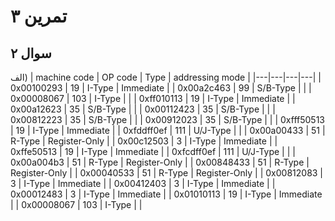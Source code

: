 
# تمرین ۳


## سوال ۲
الف)
| machine code | OP code | Type | addressing mode |
|---|---|---|---|
| 0x00100293 | 19 | I-Type | Immediate |
| 0x00a2c463 | 99 | S/B-Type |  |
| 0x00008067 | 103 | I-Type |  |
| 0xff010113 | 19 | I-Type | Immediate |
| 0x00a12623 | 35 | S/B-Type |  |
| 0x00112423 | 35 | S/B-Type |  |
| 0x00812223 | 35 | S/B-Type |  |
| 0x00912023 | 35 | S/B-Type |  |
| 0xfff50513 | 19 | I-Type | Immediate |
| 0xfddff0ef | 111 | U/J-Type |  |
| 0x00a00433 | 51 | R-Type | Register-Only |
| 0x00c12503 | 3 | I-Type | Immediate |
| 0xffe50513 | 19 | I-Type | Immediate |
| 0xfcdff0ef | 111 | U/J-Type |  |
| 0x00a004b3 | 51 | R-Type | Register-Only |
| 0x00848433 | 51 | R-Type | Register-Only |
| 0x00040533 | 51 | R-Type | Register-Only |
| 0x00812083 | 3 | I-Type | Immediate |
| 0x00412403 | 3 | I-Type | Immediate |
| 0x00012483 | 3 | I-Type | Immediate |
| 0x01010113 | 19 | I-Type | Immediate |
| 0x00008067 | 103 | I-Type |  |
